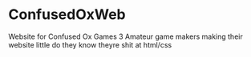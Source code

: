 # ConfusedOxWeb
Website for Confused Ox Games
3 Amateur game makers making their website
little do they know
theyre shit at html/css
